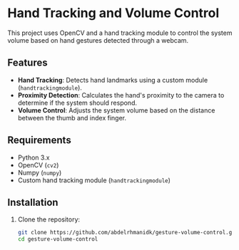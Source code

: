 # Hand Tracking and Volume Control

This project uses OpenCV and a hand tracking module to control the system volume based on hand gestures detected through a webcam.

## Features
- **Hand Tracking**: Detects hand landmarks using a custom module (`handtrackingmodule`).
- **Proximity Detection**: Calculates the hand's proximity to the camera to determine if the system should respond.
- **Volume Control**: Adjusts the system volume based on the distance between the thumb and index finger.

## Requirements
- Python 3.x
- OpenCV (`cv2`)
- Numpy (`numpy`)
- Custom hand tracking module (`handtrackingmodule`)

## Installation
1. Clone the repository:
   ```bash
   git clone https://github.com/abdelrhmanidk/gesture-volume-control.git
   cd gesture-volume-control